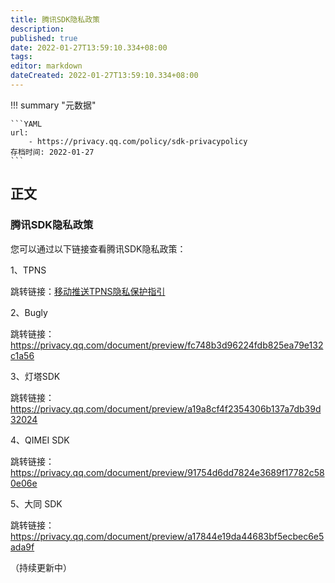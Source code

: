 ```yaml
---
title: 腾讯SDK隐私政策
description:
published: true
date: 2022-01-27T13:59:10.334+08:00
tags:
editor: markdown
dateCreated: 2022-01-27T13:59:10.334+08:00
---
```


!!! summary "元数据"

    ```YAML
    url:
        - https://privacy.qq.com/policy/sdk-privacypolicy
    存档时间: 2022-01-27
    ```

## 正文

### 腾讯SDK隐私政策

您可以通过以下链接查看腾讯SDK隐私政策：

1、TPNS

跳转链接：[移动推送TPNS隐私保护指引](移动推送TPNS隐私保护指引.md)

2、Bugly

跳转链接：<https://privacy.qq.com/document/preview/fc748b3d96224fdb825ea79e132c1a56>

3、灯塔SDK

跳转链接：<https://privacy.qq.com/document/preview/a19a8cf4f2354306b137a7db39d32024>

4、QIMEI SDK

跳转链接：<https://privacy.qq.com/document/preview/91754d6dd7824e3689f17782c580e06e>

5、大同 SDK

跳转链接：<https://privacy.qq.com/document/preview/a17844e19da44683bf5ecbec6e5ada9f>

（持续更新中）
